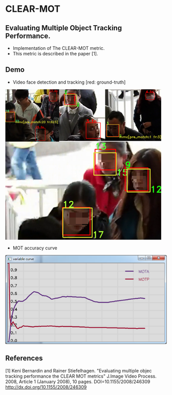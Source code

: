 # CLEAR-MOT

## Evaluating Multiple Object Tracking Performance.
- Implementation of The CLEAR-MOT metric.
- This metric is described in the paper [1].


## Demo

- Video face detection and tracking [red: ground-truth]

![demo1](demo1.png)


- MOT accuracy curve

![demo2](demo2.png)


## References

[1] Keni Bernardin and Rainer Stiefelhagen. "Evaluating multiple
objec tracking performance the CLEAR MOT metrics" J.Image Video
Process. 2008, Article 1 (January 2008), 10 pages. DOI=10.1155/2008/246309
http://dx.doi.org/10.1155/2008/246309

